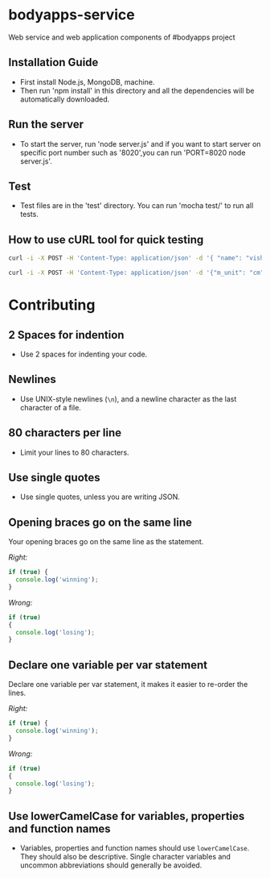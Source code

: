 # bodyapps-service

Web service and web application components of #bodyapps project

## Installation Guide

* First install Node.js, MongoDB, machine. 
* Then run 'npm install' in this directory and all the dependencies will be automatically downloaded.

## Run the server

* To start the server, run 'node server.js' and if you want to start server on specific port number such as '8020',you can run 'PORT=8020 node server.js'.

## Test

* Test files are in the 'test' directory. You can run 'mocha test/' to run all tests.

## How to use cURL tool for quick testing

```bash
curl -i -X POST -H 'Content-Type: application/json' -d '{ "name": "vishv2", "age": "22", "dob":"12/10/1990", "email":"vishv1brahmbhatt@yahoo.com" }' http://localhost:3000/user
```


```bash
curl -i -X POST -H 'Content-Type: application/json' -d '{"m_unit": "cm", "mid_neck_girth" : "10", "bust_girth" :"10", "waist_girth" : "10", "hip_girth" : "10", "across_back_shoulder_width" : "10", "shoulder_drop" : "10", "shoulder_slope_degrees" :"10", "arm_length" :"10", "wrist_girth" : "10", "upper_arm_girth" : "10", "armscye_girth" : "10", "height" : "10", "hip_height" :"10", "user_id" : "5388eca27e87d361063e7dc4", "person.name": "San", "person.email":"san@hotmail.com", "person.gender":"male", "person.dob": "12/10/1990"}' http://localhost:3000/user/measurements
```

# Contributing

## 2 Spaces for indention

* Use 2 spaces for indenting your code.

## Newlines

* Use UNIX-style newlines (`\n`), and a newline character as the last character
of a file.

## 80 characters per line

* Limit your lines to 80 characters.

## Use single quotes

* Use single quotes, unless you are writing JSON.

## Opening braces go on the same line

Your opening braces go on the same line as the statement.

*Right:*

```js
if (true) {
  console.log('winning');
}
```

*Wrong:*

```js
if (true)
{
  console.log('losing');
}
```

## Declare one variable per var statement

Declare one variable per var statement, it makes it easier to re-order the lines.

*Right:*

```js
if (true) {
  console.log('winning');
}
```

*Wrong:*

```js
if (true)
{
  console.log('losing');
}
```

## Use lowerCamelCase for variables, properties and function names

* Variables, properties and function names should use `lowerCamelCase`.  They
should also be descriptive. Single character variables and uncommon
abbreviations should generally be avoided.
